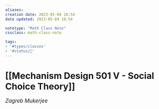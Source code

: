 ```yaml
---
aliases:
creation date: 2023-05-04 18:54
date updated: 2023-05-04 18:54

notetype: "Math Class Note"
cssclass: math-class-note

tags: 
- '#types/classes'
- '#status/🚧'
---
```


# [[Mechanism Design 501 V - Social Choice Theory]]
<span style = "font-size:120%"><i >Zagreb Mukerjee </i></span>

